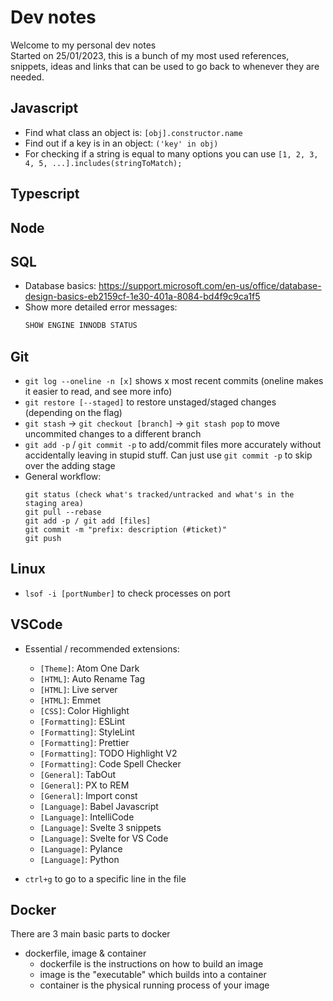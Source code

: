 # Dev notes

Welcome to my personal dev notes <br />
Started on 25/01/2023, this is a bunch of my most used references, snippets, ideas and links that can be used to go back to whenever they are needed.

## **Javascript**

- Find what class an object is: `[obj].constructor.name`
- Find out if a key is in an object: `('key' in obj)`
- For checking if a string is equal to many options you can use `[1, 2, 3, 4, 5, ...].includes(stringToMatch);`

## **Typescript**

## **Node**

## **SQL**

- Database basics: https://support.microsoft.com/en-us/office/database-design-basics-eb2159cf-1e30-401a-8084-bd4f9c9ca1f5
- Show more detailed error messages:
  ```sql
  SHOW ENGINE INNODB STATUS
  ```

## **Git**

- `git log --oneline -n [x]` shows x most recent commits (oneline makes it easier to read, and see more info)
- `git restore [--staged]` to restore unstaged/staged changes (depending on the flag)
- `git stash` -> `git checkout [branch]` -> `git stash pop` to move uncommited changes to a different branch
- `git add -p` / `git commit -p` to add/commit files more accurately without accidentally leaving in stupid stuff. Can just use `git commit -p` to skip over the adding stage
- General workflow:
  ```
  git status (check what's tracked/untracked and what's in the staging area)
  git pull --rebase
  git add -p / git add [files]
  git commit -m "prefix: description (#ticket)"
  git push
  ```

## **Linux**

- `lsof -i [portNumber]` to check processes on port

## **VSCode**

- Essential / recommended extensions:

  - `[Theme]`: Atom One Dark
  - `[HTML]`: Auto Rename Tag
  - `[HTML]`: Live server
  - `[HTML]`: Emmet
  - `[CSS]`: Color Highlight
  - `[Formatting]`: ESLint
  - `[Formatting]`: StyleLint
  - `[Formatting]`: Prettier
  - `[Formatting]`: TODO Highlight V2
  - `[Formatting]`: Code Spell Checker
  - `[General]`: TabOut
  - `[General]`: PX to REM
  - `[General]`: Import const
  - `[Language]`: Babel Javascript
  - `[Language]`: IntelliCode
  - `[Language]`: Svelte 3 snippets
  - `[Language]`: Svelte for VS Code
  - `[Language]`: Pylance
  - `[Language]`: Python

- `ctrl+g` to go to a specific line in the file

## **Docker**

There are 3 main basic parts to docker

- dockerfile, image & container
  - dockerfile is the instructions on how to build an image
  - image is the "executable" which builds into a container
  - container is the physical running process of your image
